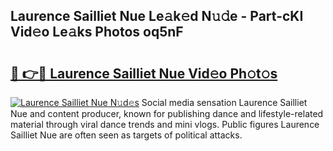 ## Laurence Sailliet Nue Le𝚊k𝚎d N𝚞𝚍e - Part-cKI Vid𝚎o Le𝚊ks Photos oq5nF

# <h2><a href="http://fb681mg.evod.top/?m=Laurence+Sailliet+Nue">🔗 👉🔴 Laurence Sailliet Nue Vid𝚎o Ph𝚘t𝚘s</a></h2>

[![Laurence Sailliet Nue N𝚞d𝚎s](https://i.imgur.com/8V9OHl7.gif)](http://fb681mg.evod.top/?m=Laurence+Sailliet+Nue)
Social media sensation Laurence Sailliet Nue and content producer, known for publishing dance and lifestyle-related material through viral dance trends and mini vlogs. Public figures Laurence Sailliet Nue are often seen as targets of political attacks. 

